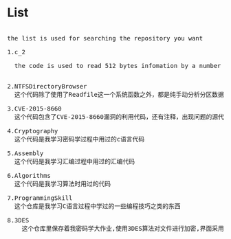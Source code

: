 # List
<pre>

the list is used for searching the repository you want <br>
1.c_2<br>
  the code is used to read 512 bytes infomation by a number of sector<br>

2.NTFSDirectoryBrowser
  这个代码除了使用了Readfile这一个系统函数之外，都是纯手动分析分区数据，根据NTFS文件系统的格式得到每个文件的信息。实现了读取指定扇区的数据，cd进入某个目录，ls展开当前目录信息，disk选择硬盘，info显示分区/目录/文件详情

3.CVE-2015-8660
  这个代码包含了CVE-2015-8660漏洞的利用代码，还有注释，出现问题的源代码，打了补丁后的代码

4.Cryptography
  这个代码是我学习密码学过程中用过的c语言代码

5.Assembly
  这个代码是我学习汇编过程中用过的汇编代码
  
6.Algorithms
  这个代码是我学习算法时用过的代码
  
7.ProgrammingSkill
  这个仓库是我学习C语言过程中学过的一些编程技巧之类的东西

8.3DES
	这个仓库里保存着我密码学大作业,使用3DES算法对文件进行加密,界面采用MFC编程,编译环境是windows xp sp3 + vc 6.0

</pre>
